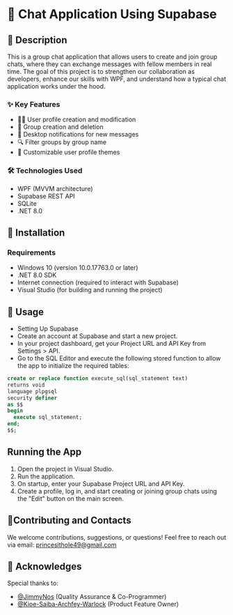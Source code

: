 # 💬 Chat Application Using Supabase

## 📄 Description

This is a group chat application that allows users to create and join group chats, where they can exchange messages with fellow members in real time. The goal of this project is to strengthen our collaboration as developers, enhance our skills with WPF, and understand how a typical chat application works under the hood.

### ✨ Key Features

-	🧑‍💼 User profile creation and modification
-	👥 Group creation and deletion
-	🔔 Desktop notifications for new messages
-	🔍 Filter groups by group name
-	🎨 Customizable user profile themes

### 🛠️ Technologies Used
-	WPF (MVVM architecture)
-	Supabase REST API
-	SQLite
-	.NET 8.0

## 🧰 Installation

### Requirements
-	Windows 10 (version 10.0.17763.0 or later)
-	.NET 8.0 SDK
-	Internet connection (required to interact with Supabase)
-	Visual Studio (for building and running the project)

## 🚀 Usage
- Setting Up Supabase
- Create an account at Supabase and start a new project.
- In your project dashboard, get your Project URL and API Key from Settings > API.
- Go to the SQL Editor and execute the following stored function to allow the app to initialize the required tables:

```sql
create or replace function execute_sql(sql_statement text)
returns void
language plpgsql
security definer
as $$
begin
  execute sql_statement;
end;
$$;
```

## Running the App
1.	Open the project in Visual Studio.
2.	Run the application.
3.	On startup, enter your Supabase Project URL and API Key.
4.	Create a profile, log in, and start creating or joining group chats using the "Edit" button on the main screen.


## 🤝Contributing and Contacts
We welcome contributions, suggestions, or questions!
Feel free to reach out via email: princesithole49@gmail.com


## 🙌 Acknowledges
Special thanks to:
- [@JimmyNos](https://github.com/JimmyNos) (Quality Assurance & Co-Programmer)
- [@Kioe-Saiba-Archfey-Warlock](https://github.com/Kioe-Saiba-Archfey-Warlock) (Product Feature Owner)
